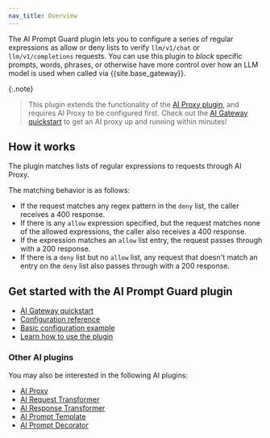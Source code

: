 ```yaml
---
nav_title: Overview
---
```


The AI Prompt Guard plugin lets you to configure a series of regular expressions as allow or deny lists to verify `llm/v1/chat` or `llm/v1/completions` requests.
You can use this plugin to _block_ specific prompts, words, phrases, or otherwise have more control over how an LLM model is used when called via {{site.base_gateway}}.

{:.note}
> This plugin extends the functionality of the [AI Proxy plugin](/hub/kong-inc/ai-proxy/), and requires AI Proxy to be configured first. Check out the [AI Gateway quickstart](/) to get an AI proxy up and running within minutes!

## How it works

The plugin matches lists of regular expressions to requests through AI Proxy.

The matching behavior is as follows:
* If the request matches any regex pattern in the `deny` list, the caller receives a 400 response.
* If there is any `allow` expression specified, but the request matches none of the allowed expressions, the caller also receives a 400 response.
* If the expression matches an `allow` list entry, the request passes through with a 200 response.
* If there is a `deny` list but no `allow` list, any request that doesn't match an entry on the `deny` list also passes through with a 200 response.

## Get started with the AI Prompt Guard plugin

* [AI Gateway quickstart](/)
* [Configuration reference](/hub/kong-inc/ai-prompt-guard/configuration/{{page.release}})
* [Basic configuration example](/hub/kong-inc/ai-prompt-guard/how-to/basic-example/{{page.release}})
* [Learn how to use the plugin](/hub/kong-inc/ai-prompt-guard/how-to/{{page.release}})

### Other AI plugins

You may also be interested in the following AI plugins:
* [AI Proxy](/hub/kong-inc/ai-proxy/)
* [AI Request Transformer](/hub/kong-inc/ai-request-transformer/)
* [AI Response Transformer](/hub/kong-inc/ai-request-transformer/)
* [AI Prompt Template](/hub/kong-inc/ai-prompt-template/)
* [AI Prompt Decorator](/hub/kong-inc/ai-prompt-decorator/)